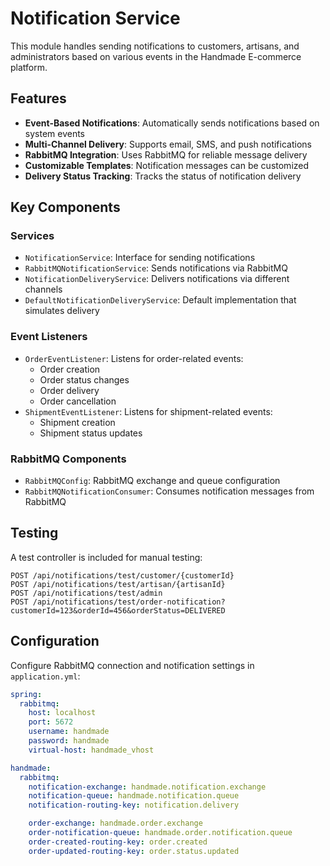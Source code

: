 # Notification Service

This module handles sending notifications to customers, artisans, and administrators based on various events in the Handmade E-commerce platform.

## Features

- **Event-Based Notifications**: Automatically sends notifications based on system events
- **Multi-Channel Delivery**: Supports email, SMS, and push notifications
- **RabbitMQ Integration**: Uses RabbitMQ for reliable message delivery
- **Customizable Templates**: Notification messages can be customized
- **Delivery Status Tracking**: Tracks the status of notification delivery

## Key Components

### Services

- `NotificationService`: Interface for sending notifications
- `RabbitMQNotificationService`: Sends notifications via RabbitMQ
- `NotificationDeliveryService`: Delivers notifications via different channels
- `DefaultNotificationDeliveryService`: Default implementation that simulates delivery

### Event Listeners

- `OrderEventListener`: Listens for order-related events:
  - Order creation
  - Order status changes
  - Order delivery
  - Order cancellation
- `ShipmentEventListener`: Listens for shipment-related events:
  - Shipment creation
  - Shipment status updates

### RabbitMQ Components

- `RabbitMQConfig`: RabbitMQ exchange and queue configuration
- `RabbitMQNotificationConsumer`: Consumes notification messages from RabbitMQ

## Testing

A test controller is included for manual testing:

```
POST /api/notifications/test/customer/{customerId}
POST /api/notifications/test/artisan/{artisanId}
POST /api/notifications/test/admin
POST /api/notifications/test/order-notification?customerId=123&orderId=456&orderStatus=DELIVERED
```

## Configuration

Configure RabbitMQ connection and notification settings in `application.yml`:

```yaml
spring:
  rabbitmq:
    host: localhost
    port: 5672
    username: handmade
    password: handmade
    virtual-host: handmade_vhost

handmade:
  rabbitmq:
    notification-exchange: handmade.notification.exchange
    notification-queue: handmade.notification.queue
    notification-routing-key: notification.delivery

    order-exchange: handmade.order.exchange
    order-notification-queue: handmade.order.notification.queue
    order-created-routing-key: order.created
    order-updated-routing-key: order.status.updated
```
